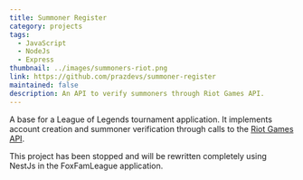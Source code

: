 ```yaml
---
title: Summoner Register
category: projects
tags:
  - JavaScript
  - NodeJs
  - Express
thumbnail: ../images/summoners-riot.png
link: https://github.com/prazdevs/summoner-register
maintained: false
description: An API to verify summoners through Riot Games API.
---
```


A base for a League of Legends tournament application. It implements account creation and summoner verification through calls to the [Riot Games API](https://developer.riotgames.com/).

This project has been stopped and will be rewritten completely using NestJs in the FoxFamLeague application.
